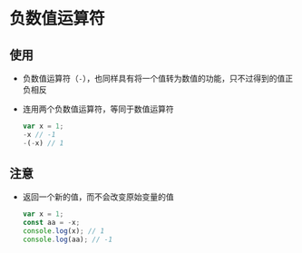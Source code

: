 # 负数值运算符

## 使用

*   负数值运算符（`-`），也同样具有将一个值转为数值的功能，只不过得到的值正负相反

*   连用两个负数值运算符，等同于数值运算符

    ```javascript
    var x = 1;
    -x // -1
    -(-x) // 1
    ```

## 注意

*   返回一个新的值，而不会改变原始变量的值

    ```javascript
    var x = 1;
    const aa = -x;
    console.log(x); // 1
    console.log(aa); // -1
    ```
